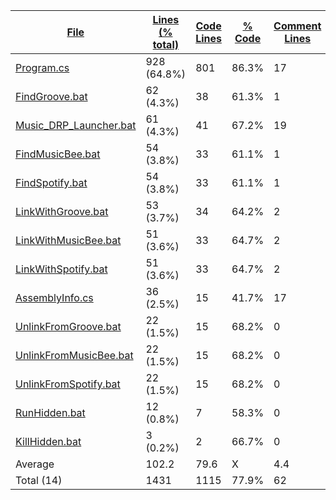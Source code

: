 
|[File](https://github.com/jojo2357/Music-Discord-Rich-Presence/tree/development/Statistics%2Ftotal%2FNameAscending.md%2F)|[Lines (% total)](https://github.com/jojo2357/Music-Discord-Rich-Presence/tree/development/Statistics%2Ftotal%2FLinesAscending.md%2F)|[Code Lines](https://github.com/jojo2357/Music-Discord-Rich-Presence/tree/development/Statistics%2Ftotal%2FCodeDescending.md%2F)|[% Code](https://github.com/jojo2357/Music-Discord-Rich-Presence/tree/development/Statistics%2Ftotal%2FProportionCodeDescending.md%2F)|[Comment Lines](https://github.com/jojo2357/Music-Discord-Rich-Presence/tree/development/Statistics%2Ftotal%2FCommentsDescending.md%2F)|[% Comment](https://github.com/jojo2357/Music-Discord-Rich-Presence/tree/development/Statistics%2Ftotal%2FProportionCommentsDescending.md%2F)|[Blank Lines](https://github.com/jojo2357/Music-Discord-Rich-Presence/tree/development/Statistics%2Ftotal%2FBlanksDescending.md%2F)|[% Blank](https://github.com/jojo2357/Music-Discord-Rich-Presence/tree/development/Statistics%2Ftotal%2FProportionBlanksDescending.md%2F)|
| --- | --- | --- | --- | --- | --- | --- | --- |
|[Program.cs](https://github.com/jojo2357/Music-Discord-Rich-Presence/tree/development/GroovyRP%2FProgram.cs)|928 (64.8%)|801|86.3%|17|1.8%|110|11.9%|
|[FindGroove.bat](https://github.com/jojo2357/Music-Discord-Rich-Presence/tree/development/GroovyRP%2Fbin%2FRelease%2FFindGroove.bat)|62 (4.3%)|38|61.3%|1|1.6%|23|37.1%|
|[Music_DRP_Launcher.bat](https://github.com/jojo2357/Music-Discord-Rich-Presence/tree/development/Music_DRP_Launcher.bat)|61 (4.3%)|41|67.2%|19|31.1%|1|1.6%|
|[FindMusicBee.bat](https://github.com/jojo2357/Music-Discord-Rich-Presence/tree/development/GroovyRP%2Fbin%2FRelease%2FFindMusicBee.bat)|54 (3.8%)|33|61.1%|1|1.9%|20|37.0%|
|[FindSpotify.bat](https://github.com/jojo2357/Music-Discord-Rich-Presence/tree/development/GroovyRP%2Fbin%2FRelease%2FFindSpotify.bat)|54 (3.8%)|33|61.1%|1|1.9%|20|37.0%|
|[LinkWithGroove.bat](https://github.com/jojo2357/Music-Discord-Rich-Presence/tree/development/GroovyRP%2Fbin%2FRelease%2FLinkWithGroove.bat)|53 (3.7%)|34|64.2%|2|3.8%|17|32.1%|
|[LinkWithMusicBee.bat](https://github.com/jojo2357/Music-Discord-Rich-Presence/tree/development/GroovyRP%2Fbin%2FRelease%2FLinkWithMusicBee.bat)|51 (3.6%)|33|64.7%|2|3.9%|16|31.4%|
|[LinkWithSpotify.bat](https://github.com/jojo2357/Music-Discord-Rich-Presence/tree/development/GroovyRP%2Fbin%2FRelease%2FLinkWithSpotify.bat)|51 (3.6%)|33|64.7%|2|3.9%|16|31.4%|
|[AssemblyInfo.cs](https://github.com/jojo2357/Music-Discord-Rich-Presence/tree/development/GroovyRP%2FProperties%2FAssemblyInfo.cs)|36 (2.5%)|15|41.7%|17|47.2%|4|11.1%|
|[UnlinkFromGroove.bat](https://github.com/jojo2357/Music-Discord-Rich-Presence/tree/development/GroovyRP%2Fbin%2FRelease%2FUnlinkFromGroove.bat)|22 (1.5%)|15|68.2%|0|0.0%|7|31.8%|
|[UnlinkFromMusicBee.bat](https://github.com/jojo2357/Music-Discord-Rich-Presence/tree/development/GroovyRP%2Fbin%2FRelease%2FUnlinkFromMusicBee.bat)|22 (1.5%)|15|68.2%|0|0.0%|7|31.8%|
|[UnlinkFromSpotify.bat](https://github.com/jojo2357/Music-Discord-Rich-Presence/tree/development/GroovyRP%2Fbin%2FRelease%2FUnlinkFromSpotify.bat)|22 (1.5%)|15|68.2%|0|0.0%|7|31.8%|
|[RunHidden.bat](https://github.com/jojo2357/Music-Discord-Rich-Presence/tree/development/GroovyRP%2Fbin%2FRelease%2FRunHidden.bat)|12 (0.8%)|7|58.3%|0|0.0%|5|41.7%|
|[KillHidden.bat](https://github.com/jojo2357/Music-Discord-Rich-Presence/tree/development/GroovyRP%2Fbin%2FRelease%2FKillHidden.bat)|3 (0.2%)|2|66.7%|0|0.0%|1|33.3%|
|Average |102.2|79.6|X|4.4|X|18.1|X|
|Total (14)|1431|1115|77.9%|62| 4.3%|254|17.7%|